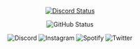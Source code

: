 <p align="center">
    <a href="https://discord.com/users/667861423598075933" target="_blank">
        <img src="https://lanyard.cnrad.dev/api/667861423598075933" alt="Discord Status" />
    </a>
</p>




<p align="center">
    <a target="_blank">
        <img src="https://github-readme-stats.vercel.app/api?username=Minssoca&show_icons=true&bg_color=181923&text_color=ffffff&icon_color=ffffff&title_color=491384&custom_title=Minssoca&border_color=000000&locale=pt-BR"
            alt="GitHub Status" />
    </a>
</p>

<div align="center" >
<img src="https://img.shields.io/badge/Discord-7289DA?style=for-the-badge&logo=discord&logoColor=white"
        href="https://discordapp.com/users/667861423598075933" alt="Discord">
<img src="https://img.shields.io/badge/Instagram-E4405F?style=for-the-badge&logo=instagram&logoColor=white"
        href="https://https://www.instagram.com/cilento15/" alt="Instagram">
<img src="https://img.shields.io/badge/Spotify-1ED760?&style=for-the-badge&logo=spotify&logoColor=white"
        href="https://open.spotify.com/user/q362jc5ftluv86odmd0095gdf?si=7e39e367dd2145e6" alt="Spotify">
<img src="https://img.shields.io/badge/Twitter-1DA1F2?style=for-the-badge&logo=twitter&logoColor=white"
        href="https://twitter.com/cilento15" alt="Twitter">
</div>
